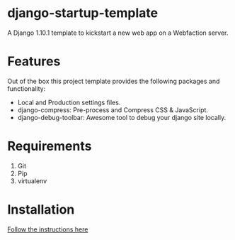 django-startup-template
=======================

A Django 1.10.1 template to kickstart a new web app on a Webfaction server. 

Features
========
Out of the box this project template provides the following packages and 
functionality:

- Local and Production settings files.
- django-compress: Pre-process and Compress CSS & JavaScript.
- django-debug-toolbar: Awesome tool to debug your django site locally.

Requirements
=============

1. Git
2. Pip
3. virtualenv

Installation
=======
[Follow the instructions here](http://dimitrisr.github.io/django-startup-template/)